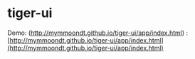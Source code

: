 # tiger-ui

Demo: (http://mymmoondt.github.io/tiger-ui/app/index.html) : [http://mymmoondt.github.io/tiger-ui/app/index.html](http://mymmoondt.github.io/tiger-ui/app/index.html)
